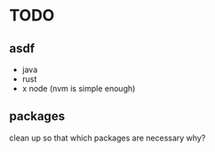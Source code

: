 # TODO

## asdf

- java
- rust
- x node (nvm is simple enough)

## packages

clean up so that which packages are necessary why?
